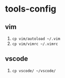 # tools-config
## vim
1. `cp vim/autoload ~/.vim`
2. `cp vim/vimrc ~/.vimrc`

## vscode
1. `cp vscode/ ~/vscode/`
